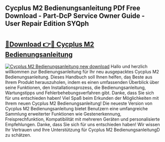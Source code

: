 ## Cycplus M2 Bedienungsanleitung PDf Free Download - Part-DcP Service Owner Guide - User Repair Edition SYQph

# <h2><a href="http://df1ml4m.blite.top/?on=Cycplus+M2+Bedienungsanleitung">🔗Download 👉🔴 Cycplus M2 Bedienungsanleitung</a></h2>

[![Cycplus M2 Bedienungsanleitung new download](https://i.imgur.com/lujVjoI.png)](http://df1ml4m.blite.top/?on=Cycplus+M2+Bedienungsanleitung)
Hallo und herzlich willkommen zur Bedienungsanleitung für Ihr neu ausgepacktes Cycplus M2 Bedienungsanleitung. Dieses Handbuch soll Ihnen helfen, das Beste aus Ihrem Produkt herauszuholen, indem es einen umfassenden Überblick über seine Funktionen, den Installationsprozess, die Bedienungsanleitung, Wartungstipps und Fehlerbehebungsverfahren gibt. Danke, dass Sie sich für uns entschieden haben! Viel Spaß beim Erkunden der Möglichkeiten mit Ihrem neuen Cycplus M2 Bedienungsanleitung! Die neueste Version von Cycplus M2 Bedienungsanleitung bietet Benutzern eine umfangreiche Sammlung erweiterter Funktionen wie Gestenerkennung, Freisprechfunktion, Kompatibilität mit mehreren Geräten und personalisierte Empfehlungen. Danke, dass Sie sich für uns entschieden haben! Wir wissen Ihr Vertrauen und Ihre Unterstützung für Cycplus M2 BedienungsanleitungD zu schätzen.
